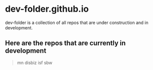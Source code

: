 # dev-folder.github.io

dev-folder is a collection of all repos that are under construction and in development.

## Here are the repos that are currently in development

> mn
> disbiz
> isf
> sbw
